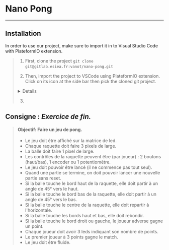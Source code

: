 # Nano Pong

---

## Installation

In order to use our project, make sure to import it in to Visual Studio Code with PlateformIO extension.

> 1. First, clone the project
> ```git clone git@gitlab.esiea.fr:vanot/nano-pong.git```
>
> 2. Then, import the project to VSCode using PlateformIO extension. Click on its icon at the side bar then pick the cloned git project.
> <details>
>   <summury>Example</summury>
>   ![Image](/resources/images/read_me/import.png "Git Clone")
> </details>
>
> 3. 
>
>
>


## Consigne : *Exercice de fin.*

> #### Objectif: Faire un jeu de pong.
>
> - Le jeu doit être affiché sur la matrice de led.
> - Chaque raquette doit faire 3 pixels de large.
> - La balle doit faire 1 pixel de large.
> - Les contrôles de la raquette peuvent être (par joueur) : 2 boutons (haut/bas), 1 encoder ou 1 potentiomètre.
> - Le jeu doit pouvoir être lancé (il ne commence pas tout seul).
> - Quand une partie se termine, on doit pouvoir lancer une nouvelle partie sans reset.
> - Si la balle touche le bord haut de la raquette, elle doit partir à un angle de 45° vers le haut.
> - Si la balle touche le bord bas de la raquette, elle doit partir à un angle de 45° vers le bas.
> - Si la balle touche le centre de la raquette, elle doit repartir à l'horizontale.
> - Si la balle touche les bords haut et bas, elle doit rebondir.
> - Si la balle touche le bord droit ou gauche, le joueur adverse gagne un point.
> - Chaque joueur doit avoir 3 leds indiquant son nombre de points.
> - Le premier joueur à 3 points gagne le match.
> - Le jeu doit être fluide.